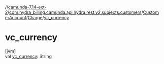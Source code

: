 //[camunda-7.14-ext-2](../../../../index.md)/[com.hydra_billing.camunda.api.hydra.rest.v2.subjects.customers](../../index.md)/[CustomerAccount](../index.md)/[Charge](index.md)/[vc_currency](vc_currency.md)

# vc_currency

[jvm]\
val [vc_currency](vc_currency.md): String
